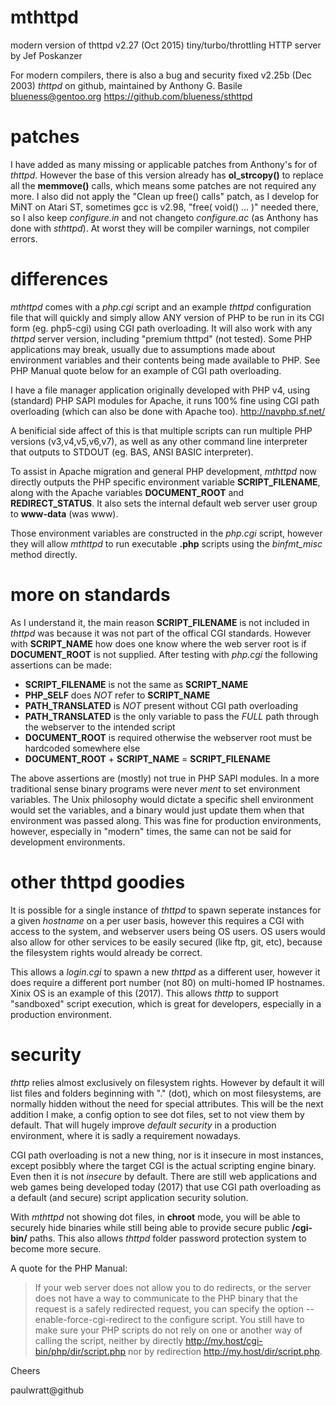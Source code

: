 # mthttpd
modern version of thttpd v2.27 (Oct 2015) tiny/turbo/throttling HTTP server by Jef Poskanzer

For modern compilers, there is also a bug and security fixed v2.25b (Dec 2003) _thttpd_ on github, maintained by Anthony G. Basile blueness@gentoo.org https://github.com/blueness/sthttpd

# patches
I have added as many missing or applicable patches from Anthony's for of _thttpd_. However the base of this version already has **ol_strcopy()** to replace all the **memmove()** calls, which means some patches are not required any more. I also did not apply the "Clean up free() calls" patch, as I develop for MiNT on Atari ST, sometimes gcc is v2.98, "free( void() ... )" needed there, so I also keep _configure.in_ and not changeto _configure.ac_ (as Anthony has done with _sthttpd_). At worst they will be compiler warnings, not compiler errors. 

# differences
_mthttpd_ comes with a _php.cgi_ script and an example _thttpd_ configuration file that will quickly and simply allow ANY version of PHP to be run in its CGI form (eg. php5-cgi) using CGI path overloading. It will also work with any _thttpd_ server version, including "premium thttpd" (not tested). Some PHP applications may break, usually due to assumptions made about environment variables and their contents being made available to PHP. See PHP Manual quote below for an example of CGI path overloading.

I have a file manager application originally developed with PHP v4, using (standard) PHP SAPI modules for Apache, it runs 100% fine using CGI path overloading (which can also be done with Apache too). http://navphp.sf.net/

A benificial side affect of this is that multiple scripts can run multiple PHP versions (v3,v4,v5,v6,v7), as well as any other command line interpreter that outputs to STDOUT (eg. BAS, ANSI BASIC interpreter).

To assist in Apache migration and general PHP development, _mthttpd_ now directly outputs the PHP specific environment variable **SCRIPT_FILENAME**, along with the Apache variables **DOCUMENT_ROOT** and **REDIRECT_STATUS**. It also sets the internal default web server user group to **www-data** (was www).

Those environment variables are constructed in the _php.cgi_ script, however they will allow _mthttpd_ to run executable **.php** scripts using the _binfmt_misc_ method directly.

# more on standards
As I understand it, the main reason **SCRIPT_FILENAME** is not included in _thttpd_ was because it was not part of the offical CGI standards. However with **SCRIPT_NAME** how does one know where the web server root is if **DOCUMENT_ROOT** is not supplied. After testing with _php.cgi_ the following assertions can be made:

* **SCRIPT_FILENAME** is not the same as **SCRIPT_NAME**
* **PHP_SELF** does _NOT_ refer to **SCRIPT_NAME**
* **PATH_TRANSLATED** is _NOT_ present without CGI path overloading
* **PATH_TRANSLATED** is the only variable to pass the _FULL_ path through the webserver to the intended script
* **DOCUMENT_ROOT** is required otherwise the webserver root must be hardcoded somewhere else
* **DOCUMENT_ROOT** + **SCRIPT_NAME** = **SCRIPT_FILENAME**

The above assertions are (mostly) not true in PHP SAPI modules. In a more traditional sense binary programs were never _ment_ to set environment variables. The Unix philosophy would dictate a specific shell environment would set the variables, and a binary would just update them when that environment was passed along. This was fine for production environments, however, especially in "modern" times, the same can not be said for development environments.

# other thttpd goodies
It is possible for a single instance of _thttpd_ to spawn seperate instances for a given _hostname_ on a per user basis, however this requires a CGI with access to the system, and webserver users being OS users. OS users would also allow for other services to be easily secured (like ftp, git, etc), because the filesystem rights would already be correct.

This allows a _login.cgi_ to spawn a new _thttpd_ as a different user, however it does require a different port number (not 80) on multi-homed IP hostnames. Xinix OS is an example of this (2017). This allows _thttp_ to support "sandboxed" script execution, which is great for developers, especially in a production environment.

# security
_thttp_ relies almost exclusively on filesystem rights. However by default it will list files and folders beginning with "." (dot), which on most filesystems, are normally hidden without the need for special attributes. This will be the next addition I make, a config option to see dot files, set to not view them by default. That will hugely improve _default_ _security_ in a production environment, where it is sadly a requirement nowadays.

CGI path overloading is not a new thing, nor is it insecure in most instances, except posibbly where the target CGI is the actual scripting engine binary. Even then it is not _insecure_ by default. There are still web applications and web games being developed today (2017) that use CGI path overloading as a default (and secure) script application security solution.

With _mthttpd_ not showing dot files, in **chroot** mode, you will be able to securely hide binaries while still being able to provide secure public **/cgi-bin/** paths. This also allows _thttpd_ folder password protection system to become more secure.

A quote for the PHP Manual:

> If your web server does not allow you to do redirects, or the server does not have a way to communicate to the PHP binary that the request is a safely redirected request, you can specify the option --enable-force-cgi-redirect to the configure script. You still have to make sure your PHP scripts do not rely on one or another way of calling the script, neither by directly http://my.host/cgi-bin/php/dir/script.php nor by redirection http://my.host/dir/script.php.

Cheers

paulwratt@github
